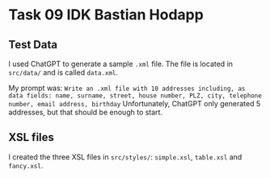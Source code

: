 # Task 09 IDK Bastian Hodapp

## Test Data

I used ChatGPT to generate a sample `.xml` file. The file is located in `src/data/` and is called `data.xml`.

My prompt was: `Write an .xml file with 10 addresses including, as data fields: name, surname, street, house number, PLZ, city, telephone number, email address, birthday`
Unfortunately, ChatGPT only generated 5 addresses, but that should be enough to start.

## XSL files

I created the three XSL files in `src/styles/`: `simple.xsl`, `table.xsl` and `fancy.xsl`.
